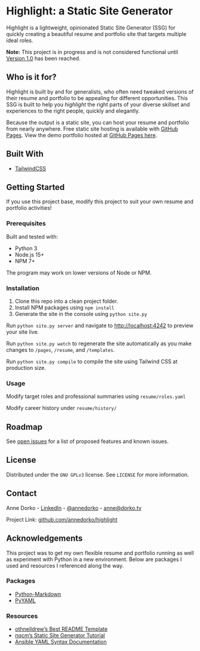 # Highlight: a Static Site Generator

Highlight is a lightweight, opinionated Static Site Generator (SSG) for quickly creating a beautiful resume and portfolio site that targets multiple ideal roles.

**Note:** This project is in progress and is not considered functional until [Version 1.0](https://github.com/annedorko/highlight/milestone/1) has been reached.

## Who is it for?

Highlight is built by and for generalists, who often need tweaked versions of their resume and portfolio to be appealing for different opportunities. This SSG is built to help you _highlight_ the right parts of your diverse skillset and experiences to the right people, quickly and elegantly.

Because the output is a static site, you can host your resume and portfolio from nearly anywhere. Free static site hosting is available with [GitHub Pages](https://pages.github.com/). View the demo portfolio hosted at [GitHub Pages here](https://hire.annedorko.com).

## Built With

- [TailwindCSS](https://github.com/tailwindlabs/tailwindcss)

## Getting Started

If you use this project base, modify this project to suit your own resume and portfolio activities!

### Prerequisites

Built and tested with:

- Python 3
- Node.js 15+
- NPM 7+

The program may work on lower versions of Node or NPM.

### Installation

1. Clone this repo into a clean project folder.
2. Install NPM packages using `npm install`
3. Generate the site in the console using `python site.py`

Run `python site.py server` and navigate to [http://localhost:4242](http://localhost:4242) to preview your site live.

Run `python site.py watch` to regenerate the site automatically as you make changes to `/pages`, `/resume`, and `/templates`.

Run `python site.py compile` to compile the site using Tailwind CSS at production size.

### Usage

Modify target roles and professional summaries using `resume/roles.yaml`

Modify career history under `resume/history/`

## Roadmap

See [open issues](https://github.com/annedorko/highlight/issues) for a list of proposed features and known issues.

## License

Distributed under the `GNU GPLv3` license. See `LICENSE` for more information.

## Contact

Anne Dorko - [LinkedIn](https://www.linkedin.com/in/annedorko) - [@annedorko](https://twitter.com/annedorko) - [anne@dorko.tv](mailto:anne@dorko.tv)

Project Link: [github.com/annedorko/highlight](https://github.com/annedorko/highlight)

## Acknowledgements

This project was to get my own flexible resume and portfolio running as well as experiment with Python in a new environment. Below are packages I used and resources I referenced along the way.

### Packages
- [Python-Markdown](https://github.com/Python-Markdown/markdown)
- [PyYAML](https://pyyaml.org/wiki/PyYAMLDocumentation)

### Resources
- [othneildrew’s Best README Template](https://github.com/othneildrew/Best-README-Template)
- [nqcm’s Static Site Generator Tutorial](https://github.com/nqcm/static-site-generator)
- [Ansible YAML Syntax Documentation](https://docs.ansible.com/ansible/latest/reference_appendices/YAMLSyntax.html)
